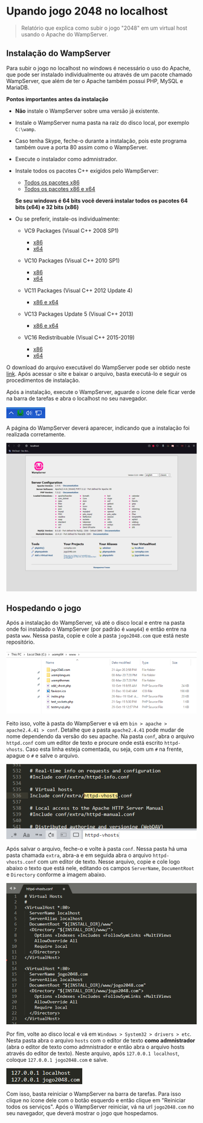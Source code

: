 # Upando jogo 2048 no localhost
> Relatório que explica como subir o jogo "2048" em um virtual host usando o Apache do WampServer.


## Instalação do WampServer
Para subir o jogo no localhost no windows é necessário o uso do Apache, que pode ser instalado individualmente ou através de um pacote chamado WampServer, que além de ter o Apache também possui PHP, MySQL e MariaDB.

**Pontos importantes antes da instalação**
* **Não** instale o WampServer sobre uma versão já existente.
* Instale o WampServer numa pasta na raíz do disco local, por exemplo `C:\wamp`.
* Caso tenha Skype, feche-o durante a instalação, pois este programa também ouve a porta 80 assim como o WampServer.
* Execute o instalador como admnistrador.
* Instale todos os pacotes C++ exigidos pelo WampServer:
   * [Todos os pacotes x86](http://wampserver.aviatechno.net/files/vcpackages/all_vc_redist_x86.zip)
   * [Todos os pacotes x86 e x64](http://wampserver.aviatechno.net/files/vcpackages/all_vc_redist_x86_x64.zip)
   
   **Se seu windows é 64 bits você deverá instalar todos os pacotes 64 bits (x64) e 32 bits (x86)**
   
* Ou se preferir, instale-os individualmente:
   * VC9 Packages (Visual C++ 2008 SP1)
      * [x86](https://www.microsoft.com/en-us/download/details.aspx?id=29)
      * [x64](https://www.microsoft.com/en-us/Download/confirmation.aspx?id=15336)
      
   * VC10 Packages (Visual C++ 2010 SP1)
      * [x86](http://www.microsoft.com/en-us/download/details.aspx?id=8328)
      * [x64](http://www.microsoft.com/en-us/download/details.aspx?id=13523)
      
   * VC11 Packages (Visual C++ 2012 Update 4)
      * [x86 e x64](http://www.microsoft.com/en-us/download/details.aspx?id=30679)
      
   * VC13 Packages Update 5 (Visual C++ 2013)
      * [x86 e x64](https://support.microsoft.com/en-us/help/4032938/)
      
   * VC16 Redistribuable (Visual C++ 2015-2019)
      * [x86](https://aka.ms/vs/16/release/VC_redist.x86.exe)
      * [x64](https://aka.ms/vs/16/release/VC_redist.x64.exe)

O download do arquivo executável do WampServer pode ser obtido neste [link](http://wampserver.aviatechno.net).
Após acessar o site e baixar o arquivo, basta executá-lo e seguir os procedimentos de instalação.

Após a instalação, execute o WampServer, aguarde o ícone dele ficar verde na barra de tarefas e abra o localhost no seu navegador.

![icone-wampserver](img/screenshot6.png "Ícone do WampServer na barra de tarefas")

A página do WampServer deverá aparecer, indicando que a instalação foi realizada corretamente.

![localhost](img/screenshot5.png "Página do WampServer no localhost")

## Hospedando o jogo
Após a instalação do WampServer, vá até o disco local e entre na pasta onde foi instalado o WampServer (por padrão é `wamp64`) e então entre na pasta `www`. Nessa pasta, copie e cole a pasta `jogo2048.com` que está neste repositório.

![jogo2048.com](img/screenshot1.png "Pasta 'jogo2048.com' criada")

Feito isso, volte à pasta do WampServer e vá em `bin > apache > apache2.4.41 > conf`. Detalhe que a pasta `apache2.4.41` pode mudar de nome dependendo da versão do seu apache. Na pasta `conf`, abra o arquivo `httpd.conf` com um editor de texto e procure onde está escrito `httpd-vhosts`. Caso esta linha esteja comentada, ou seja, com um `#` na frente, apague o `#` e salve o arquivo.

![httpd-vhosts](img/screenshot2.png "httpd-vhosts")

Após salvar o arquivo, feche-o e volte à pasta `conf`. Nessa pasta há uma pasta chamada `extra`, abra-a e em seguida abra o arquivo `httpd-vhosts.conf` com um editor de texto. Nesse arquivo, copie e cole logo abaixo o texto que está nele, editando os campos `ServerName`, `DocumentRoot` e `Directory` conforme a imagem abaixo.

![httpd-vhosts.conf](img/screenshot3.png "httpd-vhosts.conf")

Por fim, volte ao disco local e vá em `Windows > System32 > drivers > etc`. Nesta pasta abra o arquivo `hosts` com o editor de texto **como admnistrador** (abra o editor de texto como admnistrador e então abra o arquivo hosts através do editor de texto). Neste arquivo, após `127.0.0.1 localhost`, coloque `127.0.0.1 jogo2048.com` e salve.

![hosts](img/screenshot4.png "hosts")

Com isso, basta reiniciar o WampServer na barra de tarefas. Para isso clique no ícone dele com o botão esquerdo e então clique em "Reiniciar todos os serviços". Após o WampServer reiniciar, vá na url `jogo2048.com` no seu navegador, que deverá mostrar o jogo que hospedamos.
